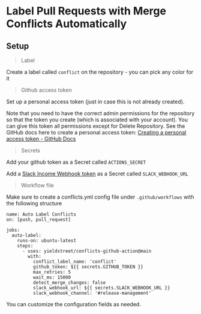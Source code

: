 # Label Pull Requests with Merge Conflicts Automatically

## Setup

> Label

Create a label called `conflict` on the repository - you can pick any color for it

> Github access token

Set up a personal access token (just in case this is not already created). 

Note that you need to have the correct admin permissions for the repository so that the token you create (which is associated with your account). You can give this token all permissions except for Delete Repository. See the GitHub docs here to create a personal access token: [Creating a personal access token - GitHub Docs](https://docs.github.com/en/authentication/keeping-your-account-and-data-secure/creating-a-personal-access-token)

> Secrets

Add your github token as a Secret called `ACTIONS_SECRET`

Add a [Slack Income Webhook token](https://api.slack.com/messaging/webhooks) as a Secret called `SLACK_WEBHOOK_URL`

> Workflow file

Make sure to create a conflicts.yml config file under `.github/workflows` with the following structure

```
name: Auto Label Conflicts
on: [push, pull_request]

jobs:
  auto-label:
    runs-on: ubuntu-latest
    steps:
      - uses: yieldstreet/conflicts-github-action@main
        with:
          conflict_label_name: 'conflict'
          github_token: ${{ secrets.GITHUB_TOKEN }}
          max_retries: 5
          wait_ms: 15000
          detect_merge_changes: false
          slack_webhook_url: ${{ secrets.SLACK_WEBHOOK_URL }}
          slack_webhook_channel: '#release-management'
```

You can customize the configuration fields as needed.
